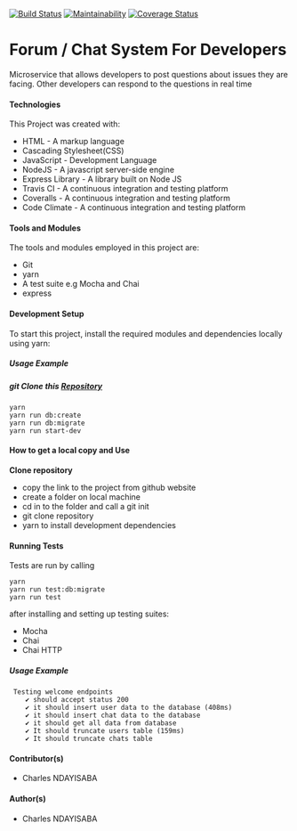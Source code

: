 [![Build Status](https://travis-ci.org/nccharles/Pro-Lite-API.svg?branch=develop)](https://travis-ci.org/nccharles/Pro-Lite-API)
[![Maintainability](https://api.codeclimate.com/v1/badges/5daa11aac53bf04a7ffa/maintainability)](https://codeclimate.com/github/nccharles/Pro-Lite-API/maintainability)
[![Coverage Status](https://coveralls.io/repos/github/nccharles/Pro-Lite-API/badge.png?branch=develop)](https://coveralls.io/github/nccharles/Pro-Lite-API?branch=develop)
# Forum / Chat System For Developers
Microservice that allows developers to post questions about issues they are facing. Other developers can respond to the questions in real time

#### Technologies
This Project was created with:
- HTML - A markup language
- Cascading Stylesheet(CSS)
- JavaScript - Development Language
- NodeJS - A javascript server-side engine
- Express Library - A library built on Node JS
- Travis CI - A continuous integration and testing platform
- Coveralls - A continuous integration and testing platform
- Code Climate - A continuous integration and testing platform

#### Tools and Modules
The tools and modules employed in this project are:
- Git
- yarn
- A test suite e.g Mocha and Chai
- express

#### Development Setup
To start this project, install the required modules and dependencies locally using yarn:
##### Usage Example
##### git Clone this [Repository](https://github.com/nccharles/Pro-Lite-API.git)
```
yarn
yarn run db:create
yarn run db:migrate
yarn run start-dev
```
#### How to get a local copy and Use
**Clone repository**
- copy the link to the project from github website
- create a folder on local machine
- cd in to the folder and call a git init
- git clone repository
- yarn to install development dependencies



#### Running Tests
Tests are run by calling 
```
yarn
yarn run test:db:migrate
yarn run test
```
 after installing and setting up testing suites:
- Mocha
- Chai
- Chai HTTP
##### Usage Example
```
 Testing welcome endpoints
    ✔ should accept status 200
    ✔ it should insert user data to the database (408ms)
    ✔ it should insert chat data to the database
    ✔ it should get all data from database
    ✔ It should truncate users table (159ms)
    ✔ It should truncate chats table
```
#### Contributor(s)
- Charles NDAYISABA

#### Author(s)
- Charles NDAYISABA
